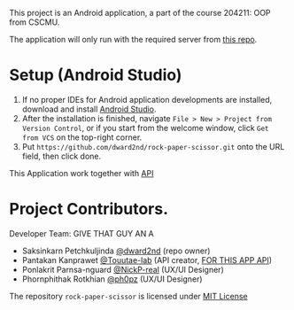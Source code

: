 This project is an Android application, a part of the course 204211: OOP from CSCMU.

The application will only run with the required server
from [this repo](https://github.com/Touutae-lab/OOPapi).

# Setup (Android Studio)

1. If no proper IDEs for Android application developments are installed, download and install [Android Studio](https://developer.android.com/studio).
2. After the installation is finished, navigate `File > New > Project from Version Control`, or if you start from the welcome window, click `Get from VCS` on the top-right corner.
3. Put `https://github.com/dward2nd/rock-paper-scissor.git` onto the URL field, then click done.

This Application work together with [API](https://github.com/Touutae-lab/Springboot-restfullapi-for-rock-paper-scrissor)
# Project Contributors.

Developer Team: GIVE THAT GUY AN A

- Saksinkarn Petchkuljinda [@dward2nd](https://github.com/dward2nd) (repo owner)
- Pantakan Kanprawet [@Touutae-lab](https://github.com/Touutae-lab) (API creator, [FOR THIS APP API](https://github.com/Touutae-lab/Springboot-restfullapi-for-rock-paper-scrissor))
- Ponlakrit Parnsa-nguard [@NickP-real](https://github.com/NickP-real) (UX/UI Designer)
- Phornphithak Rotkhian [@ph0pz](https://github.com/ph0pz) (UX/UI Designer)

The repository `rock-paper-scissor` is licensed under [MIT License](https://github.com/dward2nd/rock-paper-scissor/blob/main/LICENSE)
